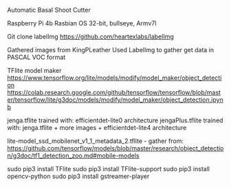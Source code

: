 Automatic Basal Shoot Cutter

Raspberry Pi 4b
Rasbian OS 32-bit, bullseye, Armv7l 

Git clone labelImg
https://github.com/heartexlabs/labelImg 

Gathered images from KingPLeather
Used LabelImg to gather get data in PASCAL VOC format

TFlite model maker
https://www.tensorflow.org/lite/models/modify/model_maker/object_detection
https://colab.research.google.com/github/tensorflow/tensorflow/blob/master/tensorflow/lite/g3doc/models/modify/model_maker/object_detection.ipynb 

jenga.tflite trained with:
efficientdet-lite0 architecture
jengaPlus.tflite trained with:
jenga.tflite + more images + efficientdet-lite4 architecture

lite-model_ssd_mobilenet_v1_1_metadata_2.tflite - gather from:
https://github.com/tensorflow/models/blob/master/research/object_detection/g3doc/tf1_detection_zoo.md#mobile-models

sudo pip3 install TFlite
sudo pip3 install TFlite-support
sudo pip3 install opencv-python
sudo pip3 install gstreamer-player
